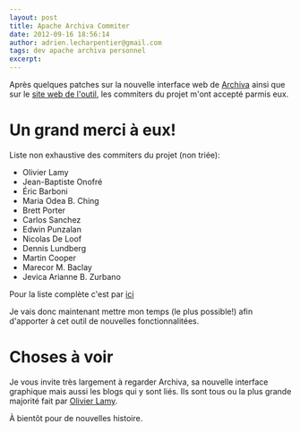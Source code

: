 ```yaml
---
layout: post
title: Apache Archiva Commiter
date: 2012-09-16 18:56:14
author: adrien.lecharpentier@gmail.com
tags: dev apache archiva personnel
excerpt:
---
```


Après quelques patches sur la nouvelle interface web de [Archiva][1] ainsi que sur
le [site web de l'outil][2], les commiters du projet m'ont accepté parmis eux.

# Un grand merci à eux!

Liste non exhaustive des commiters du projet (non triée):

 - Olivier Lamy
 - Jean-Baptiste Onofré
 - Éric Barboni
 - Maria Odea B. Ching
 - Brett Porter
 - Carlos Sanchez
 - Edwin Punzalan
 - Nicolas De Loof
 - Dennis Lundberg
 - Martin Cooper
 - Marecor M. Baclay
 - Jevica Arianne B. Zurbano

Pour la liste complète c'est par [ici][4]

Je vais donc maintenant mettre mon temps (le plus possible!) afin d'apporter à
cet outil de nouvelles fonctionnalitées.

# Choses à voir
Je vous invite très largement à regarder Archiva, sa nouvelle interface
graphique mais aussi les blogs qui y sont liés. Ils sont tous ou la plus grande
majorité fait par [Olivier Lamy][3].

À bientôt pour de nouvelles histoire.

[1]: https://t.co/Mjf7bsqX
[2]: http://archiva.apache.org
[3]: http://archiva.apache.org/team-list.html
[4]: http://olamy.blogspot.fr/